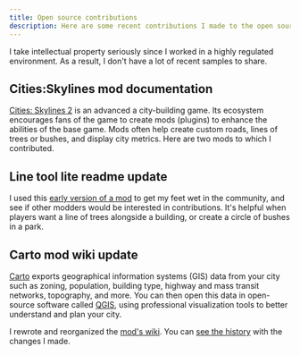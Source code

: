 ```yaml
---
title: Open source contributions
description: Here are some recent contributions I made to the open source world.
---
```


I take intellectual property seriously since I worked in a highly regulated environment. As a result, I don't have a lot of recent samples to share.

## Cities:Skylines mod documentation

[Cities: Skylines 2](https://www.paradoxinteractive.com/games/cities-skylines-ii/about) is an advanced a city-building game. Its ecosystem encourages fans of the game to create mods (plugins) to enhance the abilities of the base game. Mods often help create custom roads, lines of trees or bushes, and display city metrics. Here are two mods to which I contributed.

## Line tool lite readme update

I used this [early version of a mod](https://github.com/algernon-A/LineToolLite/pull/13) to get my feet wet in the community, and see if other modders would be interested in contributions. It's helpful when players want a line of trees alongside a building, or create a circle of bushes in a park.

## Carto mod wiki update

[Carto](https://github.com/taipei-native/Carto) exports geographical information systems (GIS) data from your city such as zoning, population, building type, highway and mass transit networks, topography, and more. You can then open this data in open-source software called [QGIS](https://qgis.org/), using professional visualization tools to better understand and plan your city.

I rewrote and reorganized the [mod's wiki](https://github.com/taipei-native/Carto/wiki). You can [see the history](https://github.com/taipei-native/Carto/wiki/Home/_history) with the changes I made.
